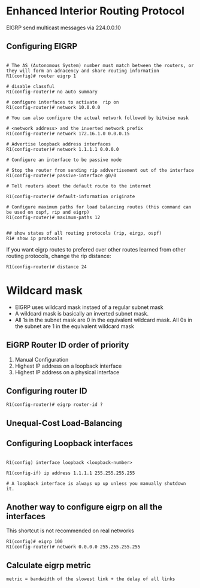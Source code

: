 # Enhanced Interior Routing Protocol
EIGRP send multicast messages via 224.0.0.10

## Configuring EIGRP
```

# The AS (Autonomous System) number must match between the routers, or they will form an adnacency and share routing information
R1(config)# router eigrp 1

# disable classful
R1(config-router)# no auto summary

# configure interfaces to activate  rip on
R1(config-router)# network 10.0.0.0

# You can also configure the actual network followed by bitwise mask

# <network address> and the inverted network prefix
R1(config-router)# network 172.16.1.0 0.0.0.15

# Advertise loopback address interfaces
R1(config-router)# network 1.1.1.1 0.0.0.0

# Configure an interface to be passive mode

# Stop the router from sending rip addvertisement out of the interface
R1(config-router)# passive-interface g0/0

# Tell routers about the default route to the internet

R1(config-router)# default-information originate 

# Configure maximum paths for load balancing routes (this command can be used on ospf, rip and eigrp)
R1(config-router)# maximum-paths 12


## show states of all routing protocols (rip, eirgp, ospf)
R1# show ip protocols
```

If you want eigrp routes to prefered over other routes learned from other routing protocols, change the rip distance:
```
R1(config-router)# distance 24
```

# Wildcard mask

- EIGRP uses wildcard mask instaed of a regular subnet mask
- A wildcard mask is basically an inverted subnet mask.
- All 1s in the subnet mask are 0 in the equivalent wildcard mask. All 0s in the subnet are 1 in the equivalent wildcard mask



## EiGRP Router ID order of priority
1. Manual Configuration
2. Highest IP address on a loopback interface
3. Highest IP address on a physical interface


## Configuring router ID
```
R1(config-router)# eigrp router-id ?

```

## Unequal-Cost Load-Balancing



## Configuring Loopback interfaces

```

R1(config) interface loopback <loopback-number>

R1(config-if) ip address 1.1.1.1 255.255.255.255

# A loopback interface is always up up unless you manually shutdown it. 

```


## Another way to configure eigrp on all the interfaces
This shortcut is not recommended on real networks

```
R1(config)# eigrp 100 
R1(config-router)# network 0.0.0.0 255.255.255.255
```

## Calculate eigrp metric

```
metric = bandwidth of the slowest link + the delay of all links
```
